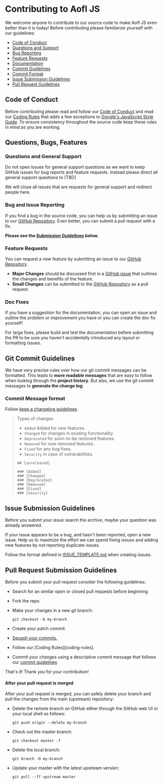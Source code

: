 # Contributing to Aofl JS

We welcome anyone to contribute to our source code to make Aofl JS even better than it is
today! Before contributing please familiarize yourself with our guidelines:

- [Code of Conduct](#code-of-conduct)
- [Questions and Support](#questions-bugs-features)
- [Bug Reporting](#bug-and-issue-reporting)
- [Feature Requests](#feature-requests)
- [Documentation](#doc-fixes)
- [Commit Guidelines](#git-commit-guidelines)
- [Commit Format](#commit-message-format)
- [Issue Submission Guidelines](#issue-submission-guidelines)
- [Pull Request Guidelines](#pull-request-submission-guidelines)

## Code of Conduct

Before contributing please read and follow our [Code of Conduct](https://github.com/ageoflearning/aofl/blob/master/code_of_conduct.md) and read our [Coding Rules](v1.x/housekeeping/coding-standards)
that adds a few exceptions to [Google's JavaScript Style Guide](https://google.github.io/styleguide/javascriptguide.xml). To ensure consistency throughout the source code keep these rules in mind as you are working.

## Questions, Bugs, Features

### Questions and General Support

Do not open issues for general support questions as we want to keep GitHub issues for bug reports
and feature requests. Instead please direct all general support questions to [TBD]

We will close all issues that are requests for general support and redirect people here.

### Bug and Issue Reporting

If you find a bug in the source code, you can help us by submitting an issue to our
[GitHub Repository](https://github.com/ageoflearning/aofl). Even better, you can submit a pull request with a fix.

**Please see the [Submission Guidelines](#issue-submission-guidelines) below.**

### Feature Requests

You can request a new feature by submitting an issue to our [GitHub Repository](https://github.com/ageoflearning/aofl).

- **Major Changes** should be discussed first in a [GitHub issue](https://github.com/AgeOfLearning/aofl/issues) that outlines the changes and benefits of the feature.
- **Small Changes** can be submitted to the [GitHub Repository](https://github.com/AgeOfLearning/aofl/pulls) as a pull request.

### Doc Fixes

If you have a suggestion for the documentation, you can open an issue and outline the problem
or improvement you have or you can create the doc fix yourself!

For large fixes, please build and test the documentation before submitting the PR to be sure you
haven't accidentally introduced any layout or formatting issues.

## Git Commit Guidelines

We have very precise rules over how our git commit messages can be formatted.
This leads to **more readable messages** that are easy to follow when looking
through the **project history**. But also, we use the git commit messages to
**generate the change log**.

### Commit Message format

Follow [keep a changelog guidelines](https://keepachangelog.com/en/1.0.0/#how).

> Types of changes
>
> - `Added` Added for new features.
> - `Changed` for changes in existing functionality.
> - `Deprecated` for soon-to-be removed features.
> - `Removed` for now removed features.
> - `Fixed` for any bug fixes.
> - `Security` in case of vulnerabilities.
> ```
> ## [unreleased]
>
> ### [Added]
> ### [Changed]
> ### [Deprecated]
> ### [Removed]
> ### [Fixed]
> ### [Security]
> ```

## Issue Submission Guidelines

Before you submit your issue search the archive, maybe your question was already answered.

If your issue appears to be a bug, and hasn't been reported, open a new issue. Help us to maximize
the effort we can spend fixing issues and adding new features by not reporting duplicate issues.

Follow the format defined in [ISSUE_TEMPLATE.md](https://github.com/AgeOfLearning/aofl/blob/master/ISSUE_TEMPLATE.md) when creating issues.

## Pull Request Submission Guidelines

Before you submit your pull request consider the following guidelines:

- Search for an similar open or closed pull requests before beginning
- Fork the repo
- Make your changes in a new git branch:

  ```shell
  git checkout -b my-branch
  ```

- Create your patch commit.
- [Squash your commits.](https://davidwalsh.name/squash-commits-git)
- Follow our [Coding Rules][coding-rules].
- Commit your changes using a descriptive commit message that follows our [commit guidelines](#git-commit-guidelines)

That's it! Thank you for your contribution!

#### After your pull request is merged

After your pull request is merged, you can safely delete your branch and pull the changes
from the main (upstream) repository:

- Delete the remote branch on GitHub either through the GitHub web UI or your local shell as follows:

  ```shell
  git push origin --delete my-branch
  ```

- Check out the master branch:

  ```shell
  git checkout master -f
  ```

- Delete the local branch:

  ```shell
  git branch -D my-branch
  ```

- Update your master with the latest upstream version:

  ```shell
  git pull --ff upstream master
  ```
